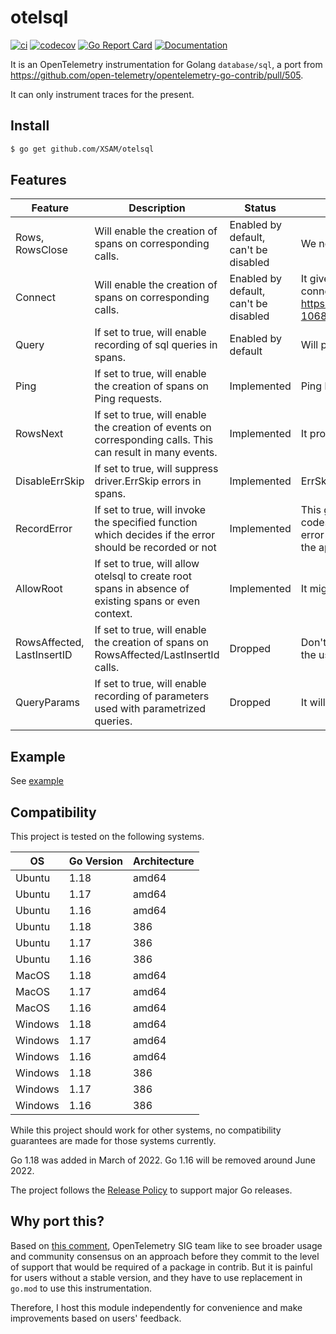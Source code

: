 # otelsql

[![ci](https://github.com/XSAM/otelsql/actions/workflows/ci.yaml/badge.svg?branch=main)](https://github.com/XSAM/otelsql/actions/workflows/ci.yaml)
[![codecov](https://codecov.io/gh/XSAM/otelsql/branch/main/graph/badge.svg?token=21S08PK9K0)](https://codecov.io/gh/XSAM/otelsql)
[![Go Report Card](https://goreportcard.com/badge/github.com/XSAM/otelsql)](https://goreportcard.com/report/github.com/XSAM/otelsql)
[![Documentation](https://godoc.org/github.com/XSAM/otelsql?status.svg)](https://pkg.go.dev/mod/github.com/XSAM/otelsql)

It is an OpenTelemetry instrumentation for Golang `database/sql`, a port from https://github.com/open-telemetry/opentelemetry-go-contrib/pull/505.

It can only instrument traces for the present.

## Install

```bash
$ go get github.com/XSAM/otelsql
```

## Features

| Feature                    | Description                                                                                                | Status                                | Reason                                                                                                                                                                                                                       |
| -------------------------- | ---------------------------------------------------------------------------------------------------------- | ------------------------------------- | ---------------------------------------------------------------------------------------------------------------------------------------------------------------------------------------------------------------------------- |
| Rows, RowsClose            | Will enable the creation of spans on corresponding calls.                                                  | Enabled by default, can't be disabled | We need to know the status of `Rows`                                                                                                                                                                                         |
| Connect                    | Will enable the creation of spans on corresponding calls.                                                  | Enabled by default, can't be disabled | It gives better insights on the time taken for acquiring a connection. See https://github.com/XSAM/otelsql/issues/36#issuecomment-1068459275.                                                                                |
| Query                      | If set to true, will enable recording of sql queries in spans.                                             | Enabled by default                    | Will populate [`db.statement`](https://github.com/open-telemetry/opentelemetry-specification/blob/main/specification/trace/semantic_conventions/database.md#call-level-attributes), which is a conditional attribute.        |
| Ping                       | If set to true, will enable the creation of spans on Ping requests.                                        | Implemented                           | Ping has context argument, but it might no needs to record.                                                                                                                                                                  |
| RowsNext                   | If set to true, will enable the creation of events on corresponding calls. This can result in many events. | Implemented                           | It provides more visibility.                                                                                                                                                                                                 |
| DisableErrSkip             | If set to true, will suppress driver.ErrSkip errors in spans.                                              | Implemented                           | ErrSkip error might annoying                                                                                                                                                                                                 |
| RecordError                | If set to true, will invoke the specified function which decides if the error should be recorded or not    | Implemented                           | This gives the opportunity to check driver specific error codes and not record those that might not be a relevant error (eg. MySQL 1062 Duplicate Entry might be handled in the app and should not be recorded as an error). |
| AllowRoot                  | If set to true, will allow otelsql to create root spans in absence of existing spans or even context.      | Implemented                           | It might helpful while debugging missing operations.                                                                                                                                                                         |
| RowsAffected, LastInsertID | If set to true, will enable the creation of spans on RowsAffected/LastInsertId calls.                      | Dropped                               | Don't know its use cases. We might add this later based on the users' feedback.                                                                                                                                              |
| QueryParams                | If set to true, will enable recording of parameters used with parametrized queries.                        | Dropped                               | It will cause high cardinality values and security problems.                                                                                                                                                                 |

## Example

See [example](./example/main.go)

## Compatibility

This project is tested on the following systems.

| OS      | Go Version | Architecture |
| ------- | ---------- | ------------ |
| Ubuntu  | 1.18       | amd64        |
| Ubuntu  | 1.17       | amd64        |
| Ubuntu  | 1.16       | amd64        |
| Ubuntu  | 1.18       | 386          |
| Ubuntu  | 1.17       | 386          |
| Ubuntu  | 1.16       | 386          |
| MacOS   | 1.18       | amd64        |
| MacOS   | 1.17       | amd64        |
| MacOS   | 1.16       | amd64        |
| Windows | 1.18       | amd64        |
| Windows | 1.17       | amd64        |
| Windows | 1.16       | amd64        |
| Windows | 1.18       | 386          |
| Windows | 1.17       | 386          |
| Windows | 1.16       | 386          |

While this project should work for other systems, no compatibility guarantees
are made for those systems currently.

Go 1.18 was added in March of 2022.
Go 1.16 will be removed around June 2022.

The project follows the [Release Policy](https://golang.org/doc/devel/release#policy) to support major Go releases.

## Why port this?

Based on [this comment](https://github.com/open-telemetry/opentelemetry-go-contrib/pull/505#issuecomment-800452510), OpenTelemetry SIG team like to see broader usage and community consensus on an approach before they commit to the level of support that would be required of a package in contrib. But it is painful for users without a stable version, and they have to use replacement in `go.mod` to use this instrumentation.

Therefore, I host this module independently for convenience and make improvements based on users' feedback.
